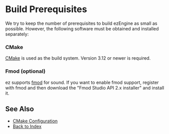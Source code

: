 # Build Prerequisites

We try to keep the number of prerequisites to build ezEngine as small as possible. However, the following software must be obtained and installed separately:

### CMake

[CMake](https://cmake.org/) is used as the build system. Version 3.12 or newer is required.

### Fmod (optional)

ez supports [fmod](https://www.fmod.com/) for sound. If you want to enable fmod support, register with fmod and then download the "Fmod Studio API 2.x installer" and install it.

## See Also

* [CMake Configuration](cmake-config.md)
* [Back to Index](../index.md)
